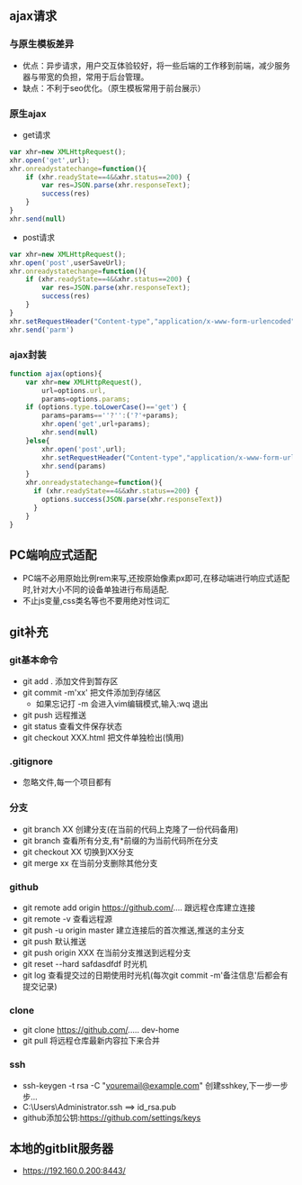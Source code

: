 ## ajax请求
### 与原生模板差异
+ 优点：异步请求，用户交互体验较好，将一些后端的工作移到前端，减少服务器与带宽的负担，常用于后台管理。
+ 缺点：不利于seo优化。（原生模板常用于前台展示）
### 原生ajax
+ get请求
```js
var xhr=new XMLHttpRequest();
xhr.open('get',url);
xhr.onreadystatechange=function(){
	if (xhr.readyState==4&&xhr.status==200) {
		var res=JSON.parse(xhr.responseText);
		success(res)
	}
}
xhr.send(null)
```
+ post请求
```js
var xhr=new XMLHttpRequest();
xhr.open('post',userSaveUrl);
xhr.onreadystatechange=function(){
	if (xhr.readyState==4&&xhr.status==200) {
		var res=JSON.parse(xhr.responseText);
		success(res)
	}
}
xhr.setRequestHeader("Content-type","application/x-www-form-urlencoded");
xhr.send('parm')
```
### ajax封装
```js
function ajax(options){
    var xhr=new XMLHttpRequest(),
        url=options.url,
        params=options.params;
    if (options.type.toLowerCase()=='get') {
        params=params==''?'':('?'+params);
        xhr.open('get',url+params);
        xhr.send(null)
    }else{
        xhr.open('post',url);
        xhr.setRequestHeader("Content-type","application/x-www-form-urlencoded");
        xhr.send(params)
    }
    xhr.onreadystatechange=function(){
      if (xhr.readyState==4&&xhr.status==200) {
        options.success(JSON.parse(xhr.responseText))
      }
    }
}
```
## PC端响应式适配
+ PC端不必用原始比例rem来写,还按原始像素px即可,在移动端进行响应式适配时,针对大小不同的设备单独进行布局适配.
+ 不止js变量,css类名等也不要用绝对性词汇

## git补充

### git基本命令
+ git add .  添加文件到暂存区
+ git commit -m'xx'  把文件添加到存储区
  + 如果忘记打 -m 会进入vim编辑模式,输入:wq 退出
+ git push  远程推送
+ git status  查看文件保存状态
+ git checkout XXX.html  把文件单独检出(慎用)

### .gitignore
+ 忽略文件,每一个项目都有

### 分支
+ git branch XX 创建分支(在当前的代码上克隆了一份代码备用)
+ git branch  查看所有分支,有*前缀的为当前代码所在分支
+ git checkout XX 切换到XX分支
+ git merge xx 在当前分支删除其他分支

### github
+ git remote add origin https://github.com/....  跟远程仓库建立连接
+ git remote -v 查看远程源
+ git push -u origin master 建立连接后的首次推送,推送的主分支
+ git push 默认推送
+ git push origin XXX  在当前分支推送到远程分支
+ git reset --hard safdasdfdf 时光机
+ git log  查看提交过的日期使用时光机(每次git commit -m'备注信息'后都会有提交记录)

### clone
+ git clone https://github.com/..... dev-home
+ git pull 将远程仓库最新内容拉下来合并

### ssh
+ ssh-keygen -t rsa -C "youremail@example.com"  创建sshkey,下一步一步步...
+ C:\Users\Administrator\.ssh  ==> id_rsa.pub
+ github添加公钥:https://github.com/settings/keys

## 本地的gitblit服务器
+ https://192.160.0.200:8443/